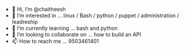 - 👋 Hi, I’m @chaitheesh
- 👀 I’m interested in ... linux / Bash / python / puppet / administration / leadreship
- 🌱 I’m currently learning ... bash and python
- 💞️ I’m looking to collaborate on ... how to build an API
- 📫 How to reach me ... 9503461401

<!---
chaitheesh/chaitheesh is a ✨ special ✨ repository because its `README.md` (this file) appears on your GitHub profile.
You can click the Preview link to take a look at your changes.
--->
